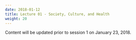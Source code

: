 ```yaml
---
date: 2018-01-12
title: Lecture 01 - Society, Culture, and Health
weight: 20
---
```


Content will be updated prior to session 1 on January 23, 2018.